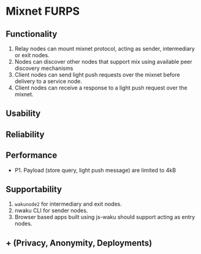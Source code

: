 # Mixnet FURPS

## Functionality

1. Relay nodes can mount mixnet protocol, acting as sender, intermediary or exit nodes.
2. Nodes can discover other nodes that support mix using available peer discovery mechanisms
3. Client nodes can send light push requests over the mixnet before delivery to a service node.
4. Client nodes can receive a response to a light push request over the mixnet.

## Usability

## Reliability

## Performance

- P1. Payload (store query, light push message) are limited to 4kB

## Supportability

1. `wakunode2` for intermediary and exit nodes.
2. nwaku CLI for sender nodes.
3. Browser based apps built using js-waku should support acting as entry nodes.

## + (Privacy, Anonymity, Deployments)
